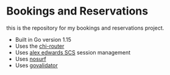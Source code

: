 # Bookings and Reservations

this is the repository for my bookings and reservations project.

- Built in Go version 1.15
- Uses the [chi-router](https://github.com/go-chi/chi)
- Uses [alex edwards SCS](https://github.com/alexedwards/scs) session management 
- Uses [nosurf](https://github.com/justinas/nosurf) 
- Uses [govalidator](https://github.com/asaskevich/govalidator) 